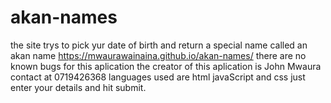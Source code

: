 # akan-names
the site trys to pick yur date of birth and return a special name called an akan name https://mwaurawainaina.github.io/akan-names/
there are no known bugs for this aplication
the creator of this aplication is John Mwaura 
contact at 0719426368
languages used are html javaScript and css
just enter your details and hit submit.
